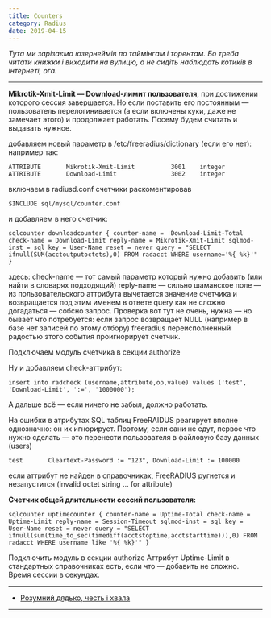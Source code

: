 ```yaml
---
title: Counters
category: Radius
date: 2019-04-15
---
```


_Тута ми зарізаємо юзернеймів по таймінгам і торентам.
Бо треба читати книжки і виходити на вулицю, а не сидіть наблюдать котиків в інтернеті, ога._

-----

**Mikrotik-Xmit-Limit — Download-лимит пользователя**, при достижении которого сессия завершается. Но если поставить его постоянным — пользователь перелогинивается (а если включены куки, даже не замечает этого) и продолжает работать. Посему будем считать и выдавать нужное.

добавляем новый параметр в /etc/freeradius/dictionary (если его нет):
например так:

`ATTRIBUTE       Mikrotik-Xmit-Limit          3001    integer
ATTRIBUTE       Download-Limit               3002    integer`

включаем в radiusd.conf счетчики раскоментировав

`$INCLUDE sql/mysql/counter.conf`

и добавляем в него счетчик:

`sqlcounter downloadcounter {
counter-name =  Download-Limit-Total
check-name = Download-Limit
reply-name = Mikrotik-Xmit-Limit
sqlmod-inst = sql
key = User-Name
reset = never
query = "SELECT ifnull(SUM(acctoutputoctets),0) FROM radacct WHERE username='%{ %k}'"
}`

здесь:
check-name — тот самый параметр который нужно добавить (или найти в словарях подходящий)
reply-name — сильно шаманское поле — из пользовательского аттрибута вычетается значение счетчика и возвращается под этим именем в ответе
query как не сложно догадаться — собсно запрос. Проверка вот тут не очень, нужна — но бывает что потребуется: если запрос возвращает NULL (например в базе нет записей по этому отбору) freeradius переисполненный радостью этого события проигнорирует счетчик.

Подключаем модуль счетчика в секции authorize

Ну и добавляем check-аттрибут:

`insert into radcheck (username,attribute,op,value) values ('test', 'Download-Limit', ':=', '1000000');`

А дальше всё — если ничего не забыл, должно работать.

На ошибки в атрибутах SQL таблиц FreeRAIDUS реагирует вполне однозначно: он их игнорирует. Поэтому, если сани не едут,
первое что нужно сделать — это перенести пользователя в файловую базу данных (users)

`test       Cleartext-Password := "123", Download-Limit := 100000`

если аттрибут не найден в справочниках, FreeRADIUS ругнется и незапустится (invalid octet string … for attribute)

**Счетчик общей длительности сессий пользователя:**

`sqlcounter uptimecounter {
counter-name = Uptime-Total
check-name = Uptime-Limit
reply-name = Session-Timeout
sqlmod-inst = sql
key = User-Name
reset = never
query = "SELECT ifnull(sum(time_to_sec(timediff(acctstoptime,acctstarttime))),0) FROM radacct WHERE username like '%{ %k}'"
}`

Подключить модуль в секции authorize
Аттрибут Uptime-Limit в стандартных справочниках есть, если что — добавить не сложно.
Время сессии в секундах.

-----

* <a title="Пишуть люди" href="https://bevice.ru/" target="_blank">Розумний дядько, честь і хвала</a>

-----
